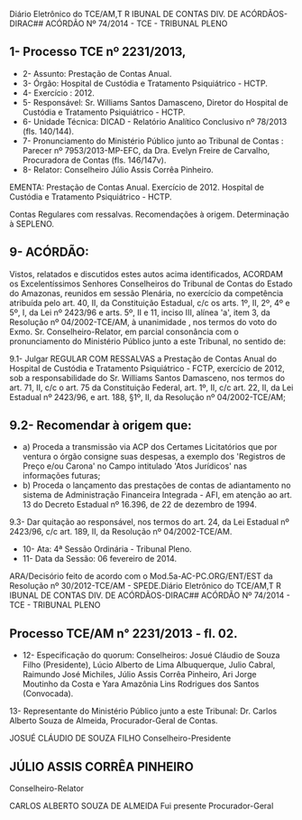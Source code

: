 Diário Eletrônico do TCE/AM,T R IBUNAL DE CONTAS DIV. DE ACÓRDÃOS-DIRAC## ACÓRDÃO Nº 74/2014 - TCE - TRIBUNAL PLENO

## 1- Processo TCE nº 2231/2013,

- 2- Assunto: Prestação de Contas Anual.
- 3- Órgão: Hospital de Custódia e Tratamento Psiquiátrico - HCTP.
- 4- Exercício : 2012.
- 5-  Responsável: Sr.  Williams  Santos  Damasceno,  Diretor  do  Hospital  de  Custódia  e Tratamento Psiquiátrico - HCTP.
- 6- Unidade Técnica: DICAD - Relatório Analítico Conclusivo nº 78/2013 (fls. 140/144).
- 7-  Pronunciamento  do  Ministério  Público  junto  ao  Tribunal  de  Contas :  Parecer  nº 7953/2013-MP-EFC,  da  Dra.  Evelyn  Freire  de  Carvalho,  Procuradora  de  Contas  (fls. 146/147v).
- 8- Relator: Conselheiro Júlio Assis Corrêa Pinheiro.

EMENTA: Prestação de Contas Anual. Exercício  de  2012.  Hospital  de  Custódia  e Tratamento Psiquiátrico - HCTP.

Contas Regulares com ressalvas. Recomendações  à  origem.  Determinação  à SEPLENO.

## 9- ACÓRDÃO:

Vistos, relatados e discutidos estes autos acima identificados,  ACORDAM os Excelentíssimos  Senhores  Conselheiros do Tribunal de Contas do Estado do Amazonas, reunidos em sessão Plenária, no exercício da competência atribuída pelo  art. 40, II, da Constituição Estadual, c/c os arts. 1º, II, 2º, 4º e 5º, I, da Lei nº 2423/96 e arts. 5º, II  e  11,  inciso  III,  alínea  'a',  item  3,  da  Resolução  nº  04/2002-TCE/AM, à unanimidade , nos termos do voto  do Exmo. Sr. Conselheiro-Relator, em parcial consonância com o pronunciamento do Ministério Público junto a este Tribunal, no sentido de:

9.1- Julgar REGULAR COM RESSALVAS a Prestação de Contas Anual do Hospital  de  Custódia  e  Tratamento  Psiquiátrico  -  FCTP,  exercício  de  2012,  sob  a responsabilidade do Sr. Williams Santos Damasceno, nos termos do art. 71, II, c/c o art. 75 da Constituição Federal, art. 1º, II, c/c art. 22, II, da Lei Estadual nº 2423/96, e art. 188, §1º, II, da Resolução nº 04/2002-TCE/AM;

## 9.2- Recomendar à origem que:

- a)  Proceda  a  transmissão  via  ACP  dos  Certames  Licitatórios  que  por ventura o órgão consigne suas despesas, a exemplo dos 'Registros de Preço e/ou Carona' no Campo intitulado 'Atos Jurídicos' nas informações futuras;
- b)  Proceda  o  lançamento  das  prestações  de  contas  de  adiantamento  no sistema de Administração Financeira Integrada  - AFI, em atenção ao art. 13 do Decreto Estadual nº 16.396, de 22 de dezembro de 1994.

9.3- Dar quitação ao responsável, nos termos do art. 24, da Lei Estadual nº 2423/96, c/c art. 189, II, da Resolução nº 04/2002-TCE/AM.

- 10- Ata: 4ª Sessão Ordinária - Tribunal Pleno.
- 11- Data da Sessão: 06 fevereiro de 2014.

ARA/Decisório feito de acordo com o Mod.5a-AC-PC.ORG/ENT/EST da Resolução nº 30/2012-TCE/AM - SPEDE.Diário Eletrônico do TCE/AM,T R IBUNAL DE CONTAS DIV. DE ACÓRDÃOS-DIRAC## ACÓRDÃO Nº 74/2014 - TCE - TRIBUNAL PLENO

## Processo TCE/AM n° 2231/2013 - fl. 02.

- 12- Especificação do quorum: Conselheiros: Josué Cláudio de Souza Filho (Presidente), Lúcio  Alberto  de  Lima  Albuquerque,  Julio  Cabral,  Raimundo  José  Michiles,  Júlio  Assis Corrêa Pinheiro, Ari Jorge Moutinho da Costa e Yara Amazônia Lins Rodrigues dos Santos (Convocada).

13-  Representante  do  Ministério  Público  junto  a  este  Tribunal: Dr. Carlos  Alberto Souza de Almeida, Procurador-Geral de Contas.

JOSUÉ CLÁUDIO DE SOUZA FILHO Conselheiro-Presidente

## JÚLIO ASSIS CORRÊA PINHEIRO

Conselheiro-Relator

CARLOS ALBERTO SOUZA DE ALMEIDA Fui presente Procurador-Geral